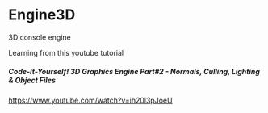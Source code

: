 # Engine3D
3D console engine

Learning from this youtube tutorial
##### Code-It-Yourself! 3D Graphics Engine Part#2 - Normals, Culling, Lighting & Object Files
https://www.youtube.com/watch?v=ih20l3pJoeU
